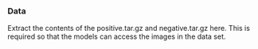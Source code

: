 ### Data

Extract the contents of the positive.tar.gz and negative.tar.gz here. This is required so that the models can access the images in the data set.
